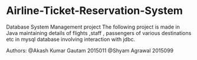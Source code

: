 # Airline-Ticket-Reservation-System
Database System Management project 
The following project is made in Java maintaining details of flights ,staff , passengers of various destinations etc 
in mysql database involving interaction with jdbc.

Authors:
@Akash Kumar Gautam 2015011
@Shyam Agrawal  2015099
